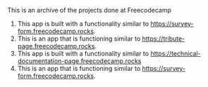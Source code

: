 This is an archive of the projects done at Freecodecamp
1. This app is built with a functionality similar to https://survey-form.freecodecamp.rocks.
2. This is an app that is functioning similar to https://tribute-page.freecodecamp.rocks.
3. This app is built with a functionality similar to https://technical-documentation-page.freecodecamp.rocks
4. This is an app that is functioning similar to  https://survey-form.freecodecamp.rocks.
